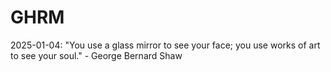 # GHRM

2025-01-04: "You use a glass mirror to see your face; you use works of art to see your soul." - George Bernard Shaw